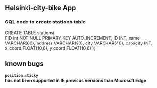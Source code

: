 ## Helsinki-city-bike App
### SQL code to create stations table
CREATE TABLE stations(  
    FID int NOT NULL PRIMARY KEY AUTO_INCREMENT,
    ID INT,
    name VARCHAR(60),
    address VARCHAR(80),
    city VARCHAR(40),
    capacity INT,
    x_coord FLOAT(10,6),
    y_coord FLOAT(10,6)
);


## known bugs
#### <code>position:sticky </code> has not been supported in IE previous versions than Microsoft Edge